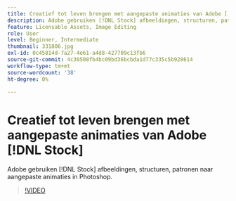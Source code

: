 ```yaml
---
title: Creatief tot leven brengen met aangepaste animaties van Adobe [!DNL Stock]
description: Adobe gebruiken [!DNL Stock] afbeeldingen, structuren, patronen naar aangepaste animaties in Photoshop
feature: Licensable Assets, Image Editing
role: User
level: Beginner, Intermediate
thumbnail: 331806.jpg
exl-id: 0c45814d-7a27-4e61-a4d8-427709c13fb6
source-git-commit: 4c30508fb4bc09bd36bcbda1d77c335c5b928614
workflow-type: tm+mt
source-wordcount: '38'
ht-degree: 0%

---
```


# Creatief tot leven brengen met aangepaste animaties van Adobe [!DNL Stock]

Adobe gebruiken [!DNL Stock] afbeeldingen, structuren, patronen naar aangepaste animaties in Photoshop.

>[!VIDEO](https://video.tv.adobe.com/v/331806?hidetitle=true)
